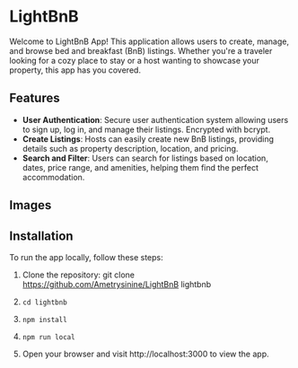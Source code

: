 # LightBnB

Welcome to LightBnB App! This application allows users to create, manage, and browse bed and breakfast (BnB) listings. Whether you're a traveler looking for a cozy place to stay or a host wanting to showcase your property, this app has you covered.

## Features

- **User Authentication**: Secure user authentication system allowing users to sign up, log in, and manage their listings. Encrypted with bcrypt.
- **Create Listings**: Hosts can easily create new BnB listings, providing details such as property description, location, and pricing.
- **Search and Filter**: Users can search for listings based on location, dates, price range, and amenities, helping them find the perfect accommodation.

## Images



## Installation

To run the app locally, follow these steps:

1. Clone the repository:
    git clone https://github.com/Ametrysinine/LightBnB lightbnb
2.     cd lightbnb
2.     npm install
3.     npm run local
4. Open your browser and visit http://localhost:3000 to view the app.